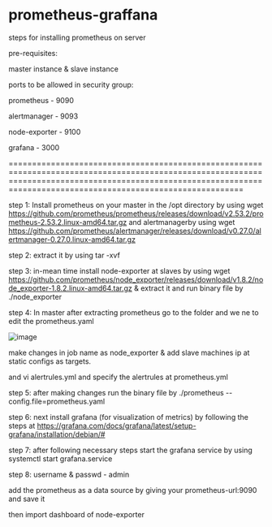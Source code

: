# prometheus-graffana
steps for installing prometheus on server

pre-requisites:

master instance & slave instance

ports to be allowed in security group:

prometheus - 9090

alertmanager - 9093

node-exporter - 9100

grafana - 3000

====================================================================================================================================================================================================================

step 1: Install prometheus on your master in the /opt directory by using wget https://github.com/prometheus/prometheus/releases/download/v2.53.2/prometheus-2.53.2.linux-amd64.tar.gz and alertmanagerby using wget https://github.com/prometheus/alertmanager/releases/download/v0.27.0/alertmanager-0.27.0.linux-amd64.tar.gz 

step 2: extract it by using tar -xvf 

step 3: in-mean time install node-exporter at slaves by using wget https://github.com/prometheus/node_exporter/releases/download/v1.8.2/node_exporter-1.8.2.linux-amd64.tar.gz & extract it and run binary file by ./node_exporter

step 4: In master after extracting prometheus go to the folder and we ne to edit the prometheus.yaml

![image](https://github.com/user-attachments/assets/3bb0820d-3fc1-40c5-9985-4fe0123e7388)

make changes in job name as node_exporter & add slave machines ip at static configs as targets.

and vi alertrules.yml and specify the alertrules at prometheus.yml

step 5: after making changes run the binary file by ./prometheus --config.file=prometheus.yaml

step 6: next install grafana (for visualization of metrics) by following the steps at https://grafana.com/docs/grafana/latest/setup-grafana/installation/debian/#

step 7: after following necessary steps start the grafana service by using systemctl start grafana.service

step 8: username & passwd - admin 

add the prometheus as a data source by giving your prometheus-url:9090 and save it 

then import dashboard of node-exporter 


